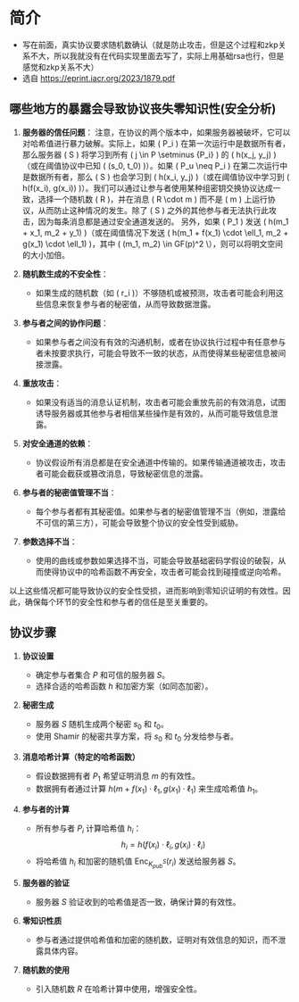 # 简介
- 写在前面，真实协议要求随机数确认（就是防止攻击，但是这个过程和zkp关系不大，所以我就没有在代码实现里面去写了，实际上用基础rsa也行，但是感觉和zkp关系不大）
- 选自 https://eprint.iacr.org/2023/1879.pdf
## 哪些地方的暴露会导致协议丧失零知识性(安全分析)
1. **服务器的信任问题**：
  注意，在协议的两个版本中，如果服务器被破坏，它可以对哈希值进行暴力破解。实际上，如果 \( P_i \) 在第一次运行中是数据所有者，那么服务器 \( S \) 将学习到所有 \( j \in P \setminus \{P_i\} \) 的 \( h(x_j, y_j) \)（或在阈值协议中已知 \( (s_0, t_0) \)）。如果 \( P_u \neq P_i \) 在第二次运行中是数据所有者，那么 \( S \) 也会学习到 \( h(x_i, y_j) \)（或在阈值协议中学习到 \( h(f(x_i), g(x_i)) \)）。我们可以通过让参与者使用某种组密钥交换协议达成一致，选择一个随机数 \( R \)，并在消息 \( R \cdot m \) 而不是 \( m \) 上运行协议，从而防止这种情况的发生。除了 \( S \) 之外的其他参与者无法执行此攻击，因为每条消息都是通过安全通道发送的。
另外，如果 \( P_1 \) 发送 \( h(m_1 + x_1, m_2 + y_1) \)（或在阈值情况下发送 \( h(m_1 + f(x_1) \cdot \ell_1, m_2 + g(x_1) \cdot \ell_1) \)，其中 \( (m_1, m_2) \in GF(p)^2 \），则可以将明文空间的大小加倍。
2. **随机数生成的不安全性**：
   - 如果生成的随机数（如 \( r_i \)）不够随机或被预测，攻击者可能会利用这些信息来恢复参与者的秘密值，从而导致数据泄露。

3. **参与者之间的协作问题**：
   - 如果参与者之间没有有效的沟通机制，或者在协议执行过程中有任意参与者未按要求执行，可能会导致不一致的状态，从而使得某些秘密信息被间接泄露。

4. **重放攻击**：
   - 如果没有适当的消息认证机制，攻击者可能会重放先前的有效消息，试图诱导服务器或其他参与者相信某些操作是有效的，从而可能导致信息泄露。

5. **对安全通道的依赖**：
   - 协议假设所有消息都是在安全通道中传输的。如果传输通道被攻击，攻击者可能会截获或篡改消息，导致秘密信息的泄露。

6. **参与者的秘密值管理不当**：
   - 每个参与者都有其秘密值。如果参与者的秘密值管理不当（例如，泄露给不可信的第三方），可能会导致整个协议的安全性受到威胁。

7. **参数选择不当**：
   - 使用的曲线或参数如果选择不当，可能会导致基础密码学假设的破裂，从而使得协议中的哈希函数不再安全，攻击者可能会找到碰撞或逆向哈希。

以上这些情况都可能导致协议的安全性受损，进而影响到零知识证明的有效性。因此，确保每个环节的安全性和参与者的信任是至关重要的。
## 协议步骤
1. **协议设置**
   - 确定参与者集合 $P$ 和可信的服务器 $S$。
   - 选择合适的哈希函数 $h$ 和加密方案（如同态加密）。

2. **秘密生成**
   - 服务器 $S$ 随机生成两个秘密 $s_0$ 和 $t_0$。
   - 使用 Shamir 的秘密共享方案，将 $s_0$ 和 $t_0$ 分发给参与者。

3. **消息哈希计算（特定的哈希函数）**
   - 假设数据拥有者 $P_1$ 希望证明消息 $m$ 的有效性。
   - 数据拥有者通过计算 $h(m + f(x_1) \cdot \ell_1, g(x_1) \cdot \ell_1)$ 来生成哈希值 $h_1$。

4. **参与者的计算**
   - 所有参与者 $P_i$ 计算哈希值 $h_i$：
     $$
     h_i = h(f(x_i) \cdot \ell_i, g(x_i) \cdot \ell_i)
     $$
   - 将哈希值 $h_i$ 和加密的随机值 $\text{Enc}_{K_{pub}^S}(r_i)$ 发送给服务器 $S$。

5. **服务器的验证**
   - 服务器 $S$ 验证收到的哈希值是否一致，确保计算的有效性。

6. **零知识性质**
   - 参与者通过提供哈希值和加密的随机数，证明对有效信息的知识，而不泄露具体内容。

7. **随机数的使用**
   - 引入随机数 $R$ 在哈希计算中使用，增强安全性。